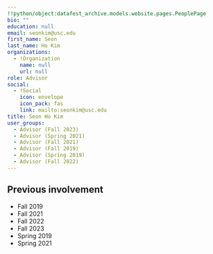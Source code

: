 ```yaml
---
!!python/object:datafest_archive.models.website.pages.PeoplePage
bio: ""
education: null
email: seonkim@usc.edu
first_name: Seon
last_name: Ho Kim
organizations:
  - !Organization
    name: null
    url: null
role: Advisor
social:
  - !Social
    icon: envelope
    icon_pack: fas
    link: mailto:seonkim@usc.edu
title: Seon Ho Kim
user_groups:
  - Advisor (Fall 2023)
  - Advisor (Spring 2021)
  - Advisor (Fall 2021)
  - Advisor (Fall 2019)
  - Advisor (Spring 2019)
  - Advisor (Fall 2022)
---
```


## Previous involvement

- Fall 2019
- Fall 2021
- Fall 2022
- Fall 2023
- Spring 2019
- Spring 2021
